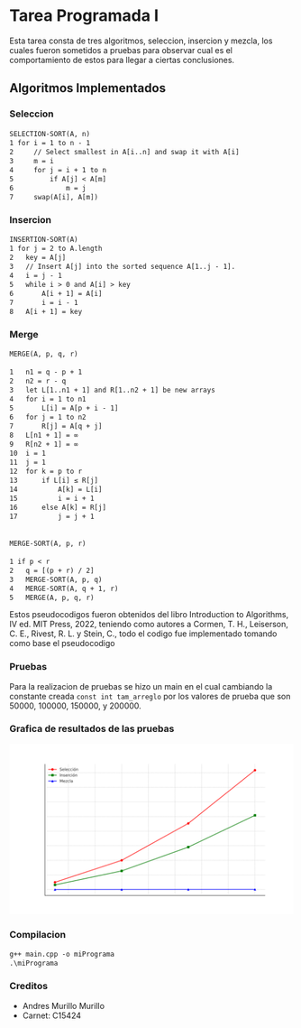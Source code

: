# Tarea Programada I

Esta tarea consta de tres algoritmos, seleccion, insercion y mezcla, los cuales fueron sometidos a pruebas para observar cual es el comportamiento de estos para llegar a ciertas conclusiones.

## Algoritmos Implementados
### Seleccion
```
SELECTION-SORT(A, n)
1 for i = 1 to n - 1
2     // Select smallest in A[i..n] and swap it with A[i]
3     m = i
4     for j = i + 1 to n
5         if A[j] < A[m]
6             m = j
7     swap(A[i], A[m])
```

### Insercion 
```
INSERTION-SORT(A)
1 for j = 2 to A.length
2   key = A[j]
3   // Insert A[j] into the sorted sequence A[1..j - 1].
4   i = j - 1
5   while i > 0 and A[i] > key
6       A[i + 1] = A[i]
7       i = i - 1
8   A[i + 1] = key
```

### Merge
```
MERGE(A, p, q, r)

1   n1 = q - p + 1
2   n2 = r - q
3   let L[1..n1 + 1] and R[1..n2 + 1] be new arrays
4   for i = 1 to n1
5       L[i] = A[p + i - 1]
6   for j = 1 to n2
7       R[j] = A[q + j]
8   L[n1 + 1] = ∞
9   R[n2 + 1] = ∞
10  i = 1
11  j = 1
12  for k = p to r
13      if L[i] ≤ R[j]
14          A[k] = L[i]
15          i = i + 1
16      else A[k] = R[j]
17          j = j + 1


MERGE-SORT(A, p, r)

1 if p < r
2   q = [(p + r) / 2]
3   MERGE-SORT(A, p, q)
4   MERGE-SORT(A, q + 1, r)
5   MERGE(A, p, q, r)

```
Estos pseudocodigos fueron obtenidos del libro Introduction to Algorithms, IV ed. MIT Press, 2022, teniendo como autores a Cormen, T. H., Leiserson, C. E., Rivest, R. L. y Stein, C., todo el codigo fue implementado tomando como base el pseudocodigo 

### Pruebas

Para la realizacion de pruebas se hizo un main en el cual cambiando la constante creada ```const int tam_arreglo``` por los valores de prueba que son 50000, 100000, 150000, y 200000.
### Grafica de resultados de las pruebas

![Descripción de la imagen](Grafico/Grafico.svg)

### Compilacion
```
g++ main.cpp -o miPrograma
.\miPrograma
```
### Creditos 
- Andres Murillo Murillo 
- Carnet: C15424
